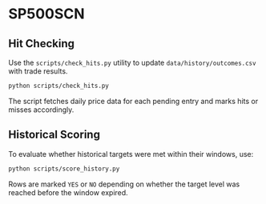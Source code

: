 # SP500SCN

## Hit Checking

Use the `scripts/check_hits.py` utility to update `data/history/outcomes.csv` with trade results.

```bash
python scripts/check_hits.py
```

The script fetches daily price data for each pending entry and marks hits or misses accordingly.

## Historical Scoring

To evaluate whether historical targets were met within their windows, use:

```bash
python scripts/score_history.py
```

Rows are marked `YES` or `NO` depending on whether the target level was reached before the window expired.
